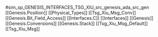 #sim_sp_GENESIS_INTERFACES_TSG_XIU_src_genesis_ada_src_gen
[[Genesis.Position]]
[[Physical_Types]]
[[Tsg_Xiu_Msg_Conv]]
[[Genesis.Bit_Field_Access]]
[[Interfaces.C]]
[[Interfaces]]
[[Genesis]]
[[Genesis.Conversions]]
[[Genesis.Stack]]
[[Tsg_Xiu_Msg_Default]]
[[Tsg_Xiu_Msg]]

